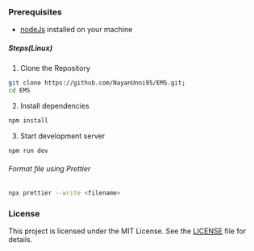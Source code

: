 ### Prerequisites

- [nodeJs](https://www.digitalocean.com/community/tutorials/how-to-install-node-js-on-ubuntu-20-04) installed on your machine

##### Steps(Linux)

1. Clone the Repository

```bash
git clone https://github.com/NayanUnni95/EMS.git;
cd EMS
```

2. Install dependencies

```bash
npm install
```

3. Start development server

```bash
npm run dev
```

###### Format file using Prettier

```bash
npx prettier --write <filename>
```

### License

This project is licensed under the MIT License. See the [LICENSE](../../../LICENSE) file for details.
